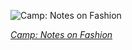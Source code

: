
![Camp: Notes on Fashion](https://upload.wikimedia.org/wikipedia/commons/thumb/5/5b/Camp_-_Notes_on_Fashion_at_the_Met_-_Burberry_rainbow_cape_%2873854%29.jpg/450px-Camp_-_Notes_on_Fashion_at_the_Met_-_Burberry_rainbow_cape_%2873854%29.jpg)

*[Camp: Notes on Fashion](https://wikipedia.org/wiki/File:Camp_-_Notes_on_Fashion_at_the_Met_-_Burberry_rainbow_cape_(73854).jpg)*
